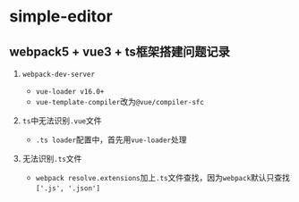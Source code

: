 # simple-editor

## webpack5 + vue3 + ts框架搭建问题记录

1. `webpack-dev-server`

   - `vue-loader v16.0+`
   - `vue-template-compiler`改为`@vue/compiler-sfc`

2. `ts`中无法识别`.vue`文件
   - `.ts loader`配置中，首先用`vue-loader`处理

3. 无法识别`.ts`文件
   - `webpack resolve.extensions`加上`.ts`文件查找，因为`webpack`默认只查找`['.js', '.json']`
